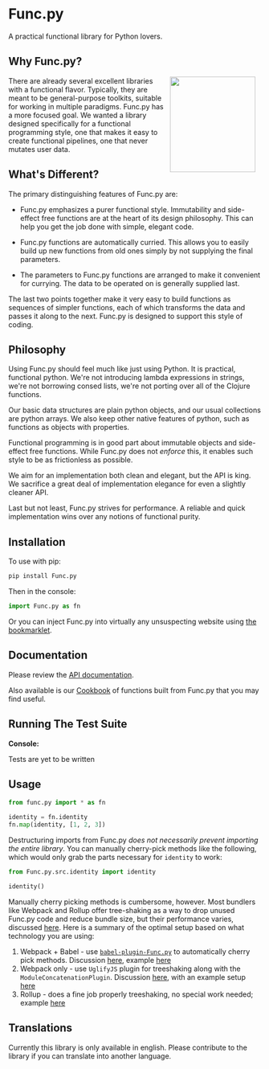 Func.py
=============

A practical functional library for Python lovers.

Why Func.py?
----------

<img src="https://ramdajs.com/ramdaFilled_200x235.png" 
     width="170" height="190" align="right" hspace="12" />

There are already several excellent libraries with a functional flavor. Typically, they are meant to be general-purpose toolkits, suitable for working in multiple paradigms. Func.py has a more focused goal. We wanted a library designed specifically for a functional programming style, one that makes it easy to create functional pipelines, one that never mutates user data. 



What's Different?
-----------------

The primary distinguishing features of Func.py are:

* Func.py emphasizes a purer functional style. Immutability and side-effect free functions 
  are at the heart of its design philosophy. This can help you get the job done with simple, 
  elegant code.

* Func.py functions are automatically curried. This allows you to easily build up new functions 
  from old ones simply by not supplying the final parameters.

* The parameters to Func.py functions are arranged to make it convenient for currying. The data 
  to be operated on is generally supplied last.

The last two points together make it very easy to build functions as sequences of simpler functions, each of which transforms the data and passes it along to the next. Func.py is designed to support this style of coding.

Philosophy
----------
Using Func.py should feel much like just using Python.
It is practical, functional python. We're not introducing
lambda expressions in strings, we're not borrowing consed 
lists, we're not porting over all of the Clojure functions.

Our basic data structures are plain python objects, and our
usual collections are python arrays. We also keep other
native features of python, such as functions as objects
with properties.

Functional programming is in good part about immutable objects and 
side-effect free functions. While Func.py does not *enforce* this, it
enables such style to be as frictionless as possible.

We aim for an implementation both clean and elegant, but the API is king.
We sacrifice a great deal of implementation elegance for even a slightly
cleaner API.

Last but not least, Func.py strives for performance. A reliable and quick
implementation wins over any notions of functional purity.



Installation
------------

To use with pip:

```bash
pip install Func.py
```

Then in the console:

```python
import Func.py as fn
```

Or you can inject Func.py into virtually any unsuspecting website using [the bookmarklet](https://github.com/Func.py/Func.py/blob/master/BOOKMARKLET.md).

Documentation
-------------

Please review the [API documentation](https://justdvnsh.github.io/func.py).

Also available is our [Cookbook](https://github.com/Func.py/Func.py/wiki/Cookbook) of functions built from Func.py that you may find useful.

Running The Test Suite
----------------------

**Console:**

Tests are yet to be written


Usage
-----------------

```python
from func.py import * as fn 

identity = fn.identity
fn.map(identity, [1, 2, 3])
```

Destructuring imports from Func.py *does not necessarily prevent importing the entire library*. You can manually cherry-pick methods like the following, which would only grab the parts necessary for `identity` to work:

```py
from Func.py.src.identity import identity 

identity()
```

Manually cherry picking methods is cumbersome, however. Most bundlers like Webpack and Rollup offer tree-shaking as a way to drop unused Func.py code and reduce bundle size, but their performance varies, discussed [here](https://github.com/scabbiaza/Func.py-webpack-tree-shaking-examples). Here is a summary of the optimal setup based on what technology you are using:

1. Webpack + Babel - use [`babel-plugin-Func.py`](https://github.com/megawac/babel-plugin-Func.py) to automatically cherry pick methods. Discussion [here](http://www.andrewsouthpaw.com/2018/01/19/Func.py-tree-shaking-not-supported-out-of-the-box/), example [here](https://github.com/AndrewSouthpaw/Func.py-webpack-tree-shaking-examples/blob/master/07-webpack-babel-plugin-Func.py/package.json)
1. Webpack only - use `UglifyJS` plugin for treeshaking along with the `ModuleConcatenationPlugin`. Discussion [here](https://github.com/Func.py/Func.py/issues/2355), with an example setup [here](https://github.com/scabbiaza/Func.py-webpack-tree-shaking-examples/blob/master/06-webpack-scope-hoisted/webpack.config.js)
1. Rollup - does a fine job properly treeshaking, no special work needed; example [here](https://github.com/scabbiaza/Func.py-webpack-tree-shaking-examples/blob/master/07-rollup-Func.py-tree-shaking/rollup.config.js)

Translations
-----------------

Currently this library is only available in english. Please contribute to the library if you can translate into another language.